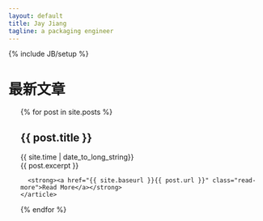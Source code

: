 ```yaml
---
layout: default
title: Jay Jiang
tagline: a packaging engineer
---
```

{% include JB/setup %}

<h1>最新文章</h1>

<ul>

<div class="posts">
  {% for post in site.posts %}
    <article class="post">
      <h2>{{ post.title }}</h2>   
	  <div class="date">{{ site.time | date_to_long_string}}</div>
      <div class="entry">
        {{ post.excerpt }}
      </div>

      <strong><a href="{{ site.baseurl }}{{ post.url }}" class="read-more">Read More</a></strong>
    </article>
	
  {% endfor %}
</div>
</ul>



